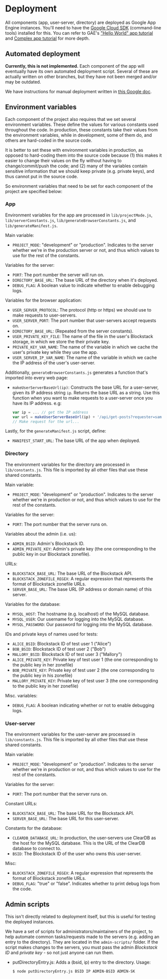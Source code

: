 # Deployment

All components (app, user-server, directory) are deployed as Google App Engine instances. You'll need to have the [Google Cloud SDK](https://cloud.google.com/sdk/docs/) (command-line tools) installed for this. You can refer to GAE's ["Hello World" app tutorial](https://cloud.google.com/nodejs/getting-started/hello-world) and [Complex app tutorial](https://cloud.google.com/nodejs/getting-started/hello-world) for more depth.

## Automated deployment

**Currently, this is not implemented.** Each component of the app will eventually have its own automated deployment script. Several of these are actually written on other branches, but they have not been merged and/or may be outdated.

We have instructions for manual deployment written in [this Google doc](https://docs.google.com/document/d/1HEz8ke7DDHz3HShVo8a9Hojq1TtEkDl_qS5K6n7w0hc/edit).

## Environment variables

Each component of the project also requires that we set several environment variables. These define the values for various constants used throughout the code. In production, these constants take their values from the environment variables, while in development, some of them do, and others are hard-coded in the source code.

It is better to set these with environment variables in production, as opposed to hard-coding them into the source code because (1) this makes it easier to change their values on the fly without having to change/commit/push the code; and (2) many of the variables contain sensitive information that we should keep private (e.g. private keys), and thus cannot put in the source code.

So environment variables that need to be set for each component of the project are specified below:

### App

Environment variables for the app are processed in `lib/projectMode.js`, `lib/serverConstants.js`, `lib/generateBrowserConstants.js`, and `lib/generateManifest.js`.

Main variable:

- `PROJECT_MODE`: "development" or "production". Indicates to the server whether we're in the production server or not, and thus which values to use for the rest of the constants.

Variables for the server:

- `PORT`: The port number the server will run on.
- `DIRECTORY_BASE_URL`: The base URL of the directory when it's deployed.
- `DEBUG_FLAG`: A boolean value to indicate whether to enable debugging logs.

Variables for the browser application:

- `USER_SERVER_PROTOCOL`: The protocol (http or https) we should use to make requests to user-servers.
- `USER_SERVER_PORT`: The port number that user-servers accept requests on.
- `DIRECTORY_BASE_URL`: (Repeated from the server constants).
- `USER_PRIVATE_KEY_FILE`: The name of the file in the user's Blockstack storage, in which we store the their private key.
- `PRIVATE_KEY_VAR_NAME`: The name of the variable in which we cache the user's private key while they use the app.
- `USER_SERVER_IP_VAR_NAME`: The name of the variable in which we cache the IP address of the user's user-server.

Additionally, `generateBrowserConstants.js` generates a function that's imported into every web page:

- `makeUserServerBaseUrl(ip)`: Constructs the base URL for a user-server, given its IP address string `ip`. Returns the base URL as a string. Use this function when you want to make requests to a user-server once you have its IP address. e.g:
  ```javascript
  var ip = ... // get the IP address
  var url = makeUserServerBaseUrl(ip) + '/api/get-posts?requester=sample.id'
  // Make request for the url...
  ```

Lastly, for the `generateManifest.js` script, define:

- `MANIFEST_START_URL`: The base URL of the app when deployed.

### Directory

The environment variables for the directory are processed in `lib/constants.js`. This file is imported by all other files that use these shared constants.

Main variable:

- `PROJECT_MODE`: "development" or "production". Indicates to the server whether we're in production or not, and thus which values to use for the rest of the constants.

Variables for the server:

- `PORT`: The port number that the server runs on.

Variables about the admin (i.e. us):

- `ADMIN_BSID`: Admin's Blockstack ID.
- `ADMIN_PRIVATE_KEY`: Admin's private key (the one corresponding to the public key in our Blockstack zonefile).

URLs:

- `BLOCKSTACK_BASE_URL`: The base URL of the Blockstack API.
- `BLOCKSTACK_ZONEFILE_REGEX`: A regular expression that represents the format of Blockstack zonefile URLs.
- `SERVER_BASE_URL`: The base URL (IP address or domain name) of this server.

Variables for the database:

- `MYSQL_HOST`: The hostname (e.g. localhost) of the MySQL database.
- `MYSQL_USER`: Our username for logging into the MySQL database.
- `MYSQL_PASSWORD`: Our password for logging into the MySQL database.

IDs and private keys of names used for tests:

- `ALICE_BSID`: Blockstack ID of test user 1 ("Alice")
- `BOB_BSID`: Blockstack ID of test user 2 ("Bob")
- `MALLORY_BSID`: Blockstack ID of test user 3 ("Mallory")
- `ALICE_PRIVATE_KEY`: Private key of test user 1 (the one corresponding to the public key in her zonefile)
- `BOB_PRIVATE_KEY`: Private key of test user 2 (the one corresponding to the public key in his zonefile)
- `MALLORY_PRIVATE_KEY`: Private key of test user 3 (the one corresponding to the public key in her zonefile)

Misc. variables:

- `DEBUG_FLAG`: A boolean indicating whether or not to enable debugging logs.


### User-server

The environment variables for the user-server are processed in `lib/constants.js`. This file is imported by all other files that use these shared constants.

Main variable:

- `PROJECT_MODE`: "development" or "production". Indicates to the server whether we're in production or not, and thus which values to use for the rest of the constants.

Variables for the server:

- `PORT`: The port number that the server runs on.

Constant URLs:

- `BLOCKSTACK_BASE_URL`: The base URL for the Blockstack API.
- `SERVER_BASE_URL`: The base URL for this user-server.

Constants for the database:

- `CLEARDB_DATABASE_URL`: In production, the user-servers use ClearDB as the host for the MySQL database. This is the URL of the ClearDB database to connect to.
- `BSID`: The Blockstack ID of the user who owns this user-server.

Misc:

- `BLOCKSTACK_ZONEFILE_REGEX`: A regular expression that represents the format of Blockstack zonefile URLs.
- `DEBUG_FLAG`: "true" or "false". Indicates whether to print debug logs from the code.


## Admin scripts

This isn't directly related to deployment itself, but this is useful for testing the deployed instances.

We have a set of scripts for administrators/maintainers of the project, to help automate common tasks/requests made to the servers (e.g. adding an entry to the directory). They are located in the `admin-scripts/` folder. If the script makes changes to the servers, you must pass the admin *Blockstack ID* and *private key* - so not just anyone can run them.

- putDirectoryEntry.js: Adds a (bsid, ip) entry to the directory. Usage:
  ```bash
  $ node putDirectoryEntry.js BSID IP ADMIN-BSID ADMIN-SK
  ```
